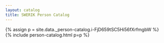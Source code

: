 ```yaml
---
layout: catalog
title: SWERIK Person Catalog
---
```

{% assign p = site.data._person-catalog.i-FjD659tSC5Hi56fXrfmgbW %}
{% include person-catalog.html p=p %}

